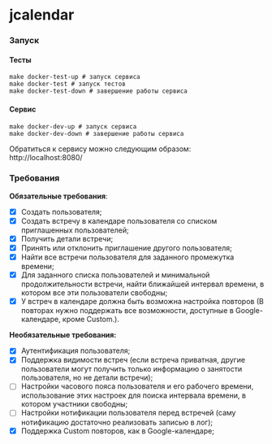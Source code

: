 # jcalendar

### Запуск

#### Тесты
``` 
make docker-test-up # запуск сервиса
make docker-test # запуск тестов
make docker-test-down # завершение работы сервиса
```

#### Сервис
```
make docker-dev-up # запуск сервиса
make docker-dev-down # завершение работы сервиса
```

Обратиться к сервису можно следующим образом: http://localhost:8080/

### Требования

**Обязательные требования**:
- [x] Cоздать пользователя;
- [x] Cоздать встречу в календаре пользователя со списком приглашенных пользователей;
- [x] Получить детали встречи;
- [x] Принять или отклонить приглашение другого пользователя;
- [x] Найти все встречи пользователя для заданного промежутка времени;
- [x] Для заданного списка пользователей и минимальной продолжительности встречи, найти ближайшей интервал времени, в котором все эти пользователи свободны;
- [x] У встреч в календаре должна быть возможна настройка повторов (В повторах нужно поддержать все возможности, доступные в Google-календаре, кроме Сustom.).

**Необязательные требования:**
- [x] Аутентификация пользователя;
- [x] Поддержка видимости встреч (если встреча приватная, другие пользователи могут получить только информацию о занятости пользователя, но не детали встречи);
- [ ] Настройки часового пояса пользователя и его рабочего времени, использование этих настроек для поиска интервала времени, в котором участники свободны;
- [ ] Настройки нотификации пользователя перед встречей (саму нотификацию достаточно реализовать записью в лог);
- [x] Поддержка Custom повторов, как в Google-календаре;